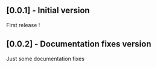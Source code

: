 ## [0.0.1] - Initial version

First release !

## [0.0.2] - Documentation fixes version

Just some documentation fixes